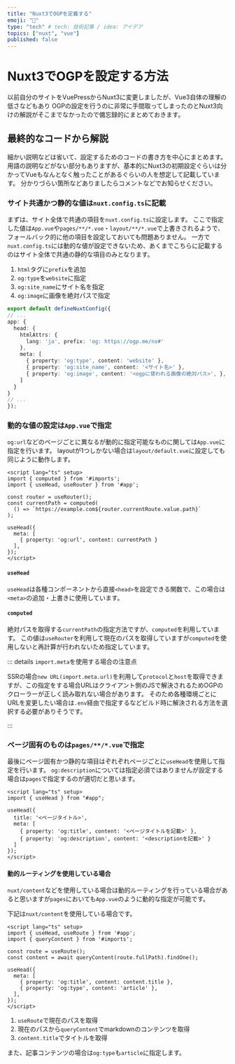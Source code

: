 ```yaml
---
title: "Nuxt3でOGPを定義する"
emoji: "🦁"
type: "tech" # tech: 技術記事 / idea: アイデア
topics: ["nuxt", "vue"]
published: false
---
```


# Nuxt3でOGPを設定する方法

以前自分のサイトをVuePressからNuxt3に変更しましたが、Vue3自体の理解の低さなどもあり
OGPの設定を行うのに非常に手間取ってしまったのとNuxt3向けの解説がそこまでなかったので備忘録的にまとめておきます。

## 最終的なコードから解説

細かい説明などは省いて、設定するためのコードの書き方を中心にまとめます。
用語の説明などがない部分もありますが、基本的にNuxt3の初期設定ぐらいは分かってVueもなんとなく触ったことがあるぐらいの人を想定して記載しています。
分かりづらい箇所などありましたらコメントなどでお知らせください。

### サイト共通かつ静的な値は`nuxt.config.ts`に記載

まずは、サイト全体で共通の項目を`nuxt.config.ts`に設定します。
ここで指定した値は`App.vue`や`pages/**/*.vue`・`layout/**/*.vue`で上書きされるようで、フォールバック的に他の項目を設定しておいても問題ありません。
一方で`nuxt.config.ts`には動的な値が設定できないため、あくまでこちらに記載するのはサイト全体で共通の静的な項目のみとなります。

1. `html`タグに`prefix`を追加
2. `og:type`を`website`に指定
3. `og:site_name`にサイト名を指定
4. `og:image`に画像を絶対パスで指定

```ts:nuxt.config.ts
export default defineNuxtConfig({
// ...
app: {
  head: {
    htmlAttrs: {
      lang: 'ja', prefix: 'og: https://ogp.me/ns#'
    },
    meta: [
      { property: 'og:type', content: 'website' },
      { property: 'og:site_name', content: '<サイト名>' },
      { property: 'og:image', content: '<ogpに使われる画像の絶対パス>', },
    ]
  }
}
// ...
});
```

### 動的な値の設定は`App.vue`で指定

`og:url`などのページごとに異なるが動的に指定可能なものに関しては`App.vue`に指定を行います。
layoutが1つしかない場合は`layout/default.vue`に設定しても同じように動作します。

```vue:App.vue
<script lang="ts" setup>
import { computed } from '#imports';
import { useHead, useRouter } from '#app';

const router = useRouter();
const currentPath = computed(
  () => `https://example.com${router.currentRoute.value.path}`
);

useHead({
  meta: [
    { property: 'og:url', content: currentPath }
  ],
});
</script>
```

#### `useHead`

`useHead`は各種コンポーネントから直接`<head>`を設定できる関数で、この場合は`<meta>`の追加・上書きに使用しています。

#### `computed`

絶対パスを取得する`currentPath`の指定方法ですが、`computed`を利用しています。
この値は`useRouter`を利用して現在のパスを取得していますが`computed`を使用しないと再計算が行われないため指定しています。

::: details `import.meta`を使用する場合の注意点

SSRの場合`new URL(import.meta.url)`を利用して`protocol`と`host`を取得できますが、この指定をする場合URLはクライアント側のJSで解決されるためOGPのクローラーが正しく読み取れない場合があります。
そのため各種環境ごとにURLを変更したい場合は`.env`経由で指定するなどビルド時に解決される方法を選択する必要がありそうです。

:::

### ページ固有のものは`pages/**/*.vue`で指定

最後にページ固有かつ静的な項目はぞれぞれページごとに`useHead`を使用して指定を行います。
`og:description`については指定必須ではありませんが設定する場合は`pages`で指定するのが適切だと思います。

```vue:pages/**/*.vue
<script lang="ts" setup>
import { useHead } from "#app";

useHead({
  title: '<ページタイトル>',
  meta: [
    { property: 'og:title', content: '<ページタイトルを記載>' },
    { property: 'og:description', content: '<descriptionを記載>' }
  ]
});
</script>
```

#### 動的ルーティングを使用している場合

`nuxt/content`などを使用している場合は動的ルーティングを行っている場合があると思いますが`pages`においても`App.vue`のように動的な指定が可能です。

下記は`nuxt/content`を使用している場合です。

```vue:[...slug].vue
<script lang="ts" setup>
import { useHead, useRoute } from '#app';
import { queryContent } from '#imports';

const route = useRoute();
const content = await queryContent(route.fullPath).findOne();

useHead({
  meta: [
    { property: 'og:title', content: content.title },
    { property: 'og:type', content: 'article' },
  ],
});
</script>
```

1. `useRoute`で現在のパスを取得
2. 現在のパスから`queryContent`でmarkdownのコンテンツを取得
3. `content.title`でタイトルを取得

また、記事コンテンツの場合は`og:type`も`article`に指定します。
